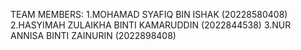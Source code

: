 TEAM MEMBERS:
  1.MOHAMAD SYAFIQ BIN ISHAK (20228580408)
  2.HASYIMAH ZULAIKHA BINTI KAMARUDDIN (2022844538)
  3.NUR ANNISA BINTI ZAINURIN (2022898408)
